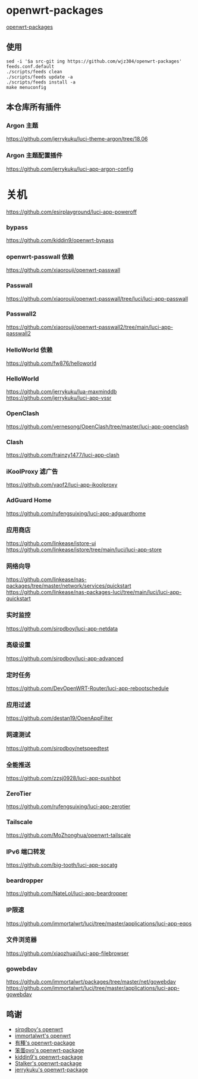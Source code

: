 # openwrt-packages
[openwrt-packages](https://github.com/wjz304/openwrt-packages)

## 使用
```
sed -i '$a src-git ing https://github.com/wjz304/openwrt-packages' feeds.conf.default
./scripts/feeds clean
./scripts/feeds update -a
./scripts/feeds install -a
make menuconfig
```

## 本仓库所有插件
### Argon 主题
https://github.com/jerrykuku/luci-theme-argon/tree/18.06  


### Argon 主题配置插件
https://github.com/jerrykuku/luci-app-argon-config  


# 关机
https://github.com/esirplayground/luci-app-poweroff


### bypass
https://github.com/kiddin9/openwrt-bypass  


### openwrt-passwall 依赖
https://github.com/xiaorouji/openwrt-passwall  


### Passwall
https://github.com/xiaorouji/openwrt-passwall/tree/luci/luci-app-passwall  


### Passwall2
https://github.com/xiaorouji/openwrt-passwall2/tree/main/luci-app-passwall2  


### HelloWorld 依赖
https://github.com/fw876/helloworld  


### HelloWorld
https://github.com/jerrykuku/lua-maxminddb  
https://github.com/jerrykuku/luci-app-vssr  


### OpenClash
https://github.com/vernesong/OpenClash/tree/master/luci-app-openclash  


### Clash
https://github.com/frainzy1477/luci-app-clash  


### iKoolProxy 滤广告
https://github.com/yaof2/luci-app-ikoolproxy  


### AdGuard Home
https://github.com/rufengsuixing/luci-app-adguardhome  


### 应用商店
https://github.com/linkease/istore-ui  
https://github.com/linkease/istore/tree/main/luci/luci-app-store  


### 网络向导
https://github.com/linkease/nas-packages/tree/master/network/services/quickstart  
https://github.com/linkease/nas-packages-luci/tree/main/luci/luci-app-quickstart  


### 实时监控
https://github.com/sirpdboy/luci-app-netdata  


### 高级设置
https://github.com/sirpdboy/luci-app-advanced  


### 定时任务
https://github.com/DevOpenWRT-Router/luci-app-rebootschedule  


### 应用过滤
https://github.com/destan19/OpenAppFilter  


### 网速测试
https://github.com/sirpdboy/netspeedtest  


### 全能推送
https://github.com/zzsj0928/luci-app-pushbot  


### ZeroTier
https://github.com/rufengsuixing/luci-app-zerotier  


### Tailscale
https://github.com/MoZhonghua/openwrt-tailscale  


### IPv6 端口转发
https://github.com/big-tooth/luci-app-socatg  


### beardropper
https://github.com/NateLol/luci-app-beardropper  


### IP限速
https://github.com/immortalwrt/luci/tree/master/applications/luci-app-eqos  


### 文件浏览器
https://github.com/xiaozhuai/luci-app-filebrowser  


### gowebdav
https://github.com/immortalwrt/packages/tree/master/net/gowebdav  
https://github.com/immortalwrt/luci/tree/master/applications/luci-app-gowebdav  





## 鸣谢
- [sirpdboy's openwrt](https://github.com/sirpdboy)
- [immortalwrt's openwrt](https://github.com/immortalwrt/packages)
- [有種's openwrt-package](https://github.com/kenzok8/openwrt-packages)
- [笨蛋ovo's openwrt-package](https://github.com/liuran001/openwrt-packages)
- [kiddin9's openwrt-package](https://github.com/kiddin9/openwrt-packages)
- [Stalker's openwrt-package](https://github.com/xiangfeidexiaohuo/openwrt-packages)
- [jerrykuku's openwrt-package](https://github.com/jerrykuku/openwrt-package)
